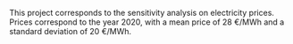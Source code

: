 This project corresponds to the sensitivity analysis on electricity prices.
Prices correspond to the year 2020, with a mean price of 28 €/MWh and a standard deviation of 20 €/MWh.
